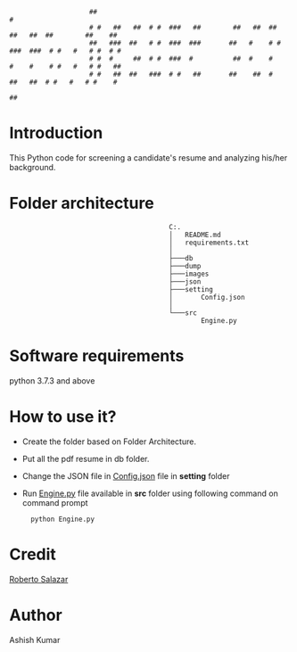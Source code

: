 
                        ##                                                                #
                        # #   ##   ##  # #  ###   ##        ##   ##  ##    ##   ##  ##        ##    ##
                        ##   ###  ##   # #  ###  ###       ##   #    # #  ###  ###  # #   #   # #  # #
                        # #  #     ##  # #  ###  #          ##  #    #    #    #    # #   #   # #   ##
                        # #   ##  ##   ###  # #   ##       ##    ##  #     ##   ##  # #   #   # #    #
                                                                                                   ##
# Introduction
This Python code for screening a candidate's resume and analyzing his/her background.

# Folder architecture        
                                            C:.
                                            │   README.md
                                            │   requirements.txt
                                            │
                                            ├───db
                                            ├───dump
                                            ├───images
                                            ├───json
                                            ├───setting
                                            │       Config.json
                                            │
                                            └───src
                                                    Engine.py
# Software requirements
python 3.7.3 and above

# How to use it?
- Create the folder based on Folder Architecture. 
- Put all the pdf resume in db folder.
- Change the JSON file in [Config.json](./setting/Config.json) file in **setting** folder
- Run [Engine.py](./src/Engine.py) file available in **src** folder using following command on command prompt
  
        python Engine.py

# Credit
[Roberto Salazar](https://towardsdatascience.com/resume-screening-with-python-1dea360be49b)

# Author
Ashish Kumar
